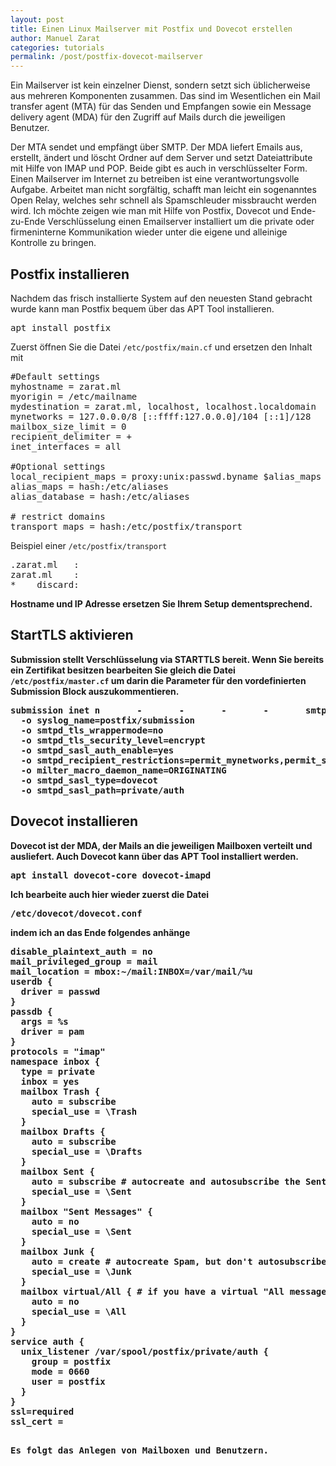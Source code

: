 ```yaml
---
layout: post
title: Einen Linux Mailserver mit Postfix und Dovecot erstellen
author: Manuel Zarat
categories: tutorials
permalink: /post/postfix-dovecot-mailserver
---
```


Ein Mailserver ist kein einzelner Dienst, sondern setzt sich üblicherweise aus mehreren Komponenten zusammen. Das sind im Wesentlichen ein Mail transfer agent (MTA) für das Senden und Empfangen sowie ein Message delivery agent (MDA) für den Zugriff auf Mails durch die jeweiligen Benutzer. 
<!--excerpt_separator-->
Der MTA sendet und empfängt über SMTP. Der MDA liefert Emails aus, erstellt, ändert und löscht Ordner auf dem Server und setzt Dateiattribute mit Hilfe von IMAP und POP. Beide gibt es auch in verschlüsselter Form. Einen Mailserver im Internet zu betreiben ist eine verantwortungsvolle Aufgabe. Arbeitet man nicht sorgfältig, schafft man leicht ein sogenanntes Open Relay, welches sehr schnell als Spamschleuder missbraucht werden wird. Ich möchte zeigen wie man mit Hilfe von Postfix, Dovecot und Ende-zu-Ende Verschlüsselung einen Emailserver installiert um die private oder firmeninterne Kommunikation wieder unter die eigene und alleinige Kontrolle zu bringen.

<h2>Postfix installieren</h2>

Nachdem das frisch installierte System auf den neuesten Stand gebracht wurde kann man Postfix bequem über das APT Tool installieren.

<pre>apt install postfix</pre>

Zuerst öffnen Sie die Datei <code>/etc/postfix/main.cf</code> und ersetzen den Inhalt mit

<pre>
#Default settings
myhostname = zarat.ml
myorigin = /etc/mailname
mydestination = zarat.ml, localhost, localhost.localdomain 
mynetworks = 127.0.0.0/8 [::ffff:127.0.0.0]/104 [::1]/128 
mailbox_size_limit = 0
recipient_delimiter = +
inet_interfaces = all

#Optional settings
local_recipient_maps = proxy:unix:passwd.byname $alias_maps
alias_maps = hash:/etc/aliases
alias_database = hash:/etc/aliases

# restrict domains
transport_maps = hash:/etc/postfix/transport
</pre>

Beispiel einer <code>/etc/postfix/transport</code>

<pre>
.zarat.ml   :
zarat.ml    :
*    discard:
</pre>

<b>Hostname und IP Adresse ersetzen Sie Ihrem Setup dementsprechend.
  
<h2>StartTLS aktivieren</h2>

Submission stellt Verschlüsselung via STARTTLS bereit. Wenn Sie bereits ein Zertifikat besitzen bearbeiten Sie gleich die Datei <code>/etc/postfix/master.cf</code> um darin die Parameter für den vordefinierten Submission Block auszukommentieren.

<pre>
submission inet n       -       -       -       -       smtpd
  -o syslog_name=postfix/submission
  -o smtpd_tls_wrappermode=no
  -o smtpd_tls_security_level=encrypt
  -o smtpd_sasl_auth_enable=yes
  -o smtpd_recipient_restrictions=permit_mynetworks,permit_sasl_authenticated,reject
  -o milter_macro_daemon_name=ORIGINATING
  -o smtpd_sasl_type=dovecot
  -o smtpd_sasl_path=private/auth
</pre>

<h2>Dovecot installieren</h2>

Dovecot ist der MDA, der Mails an die jeweiligen Mailboxen verteilt und ausliefert. Auch Dovecot kann über das APT Tool installiert werden.

<pre>apt install dovecot-core dovecot-imapd</pre>

Ich bearbeite auch hier wieder zuerst die Datei

<pre>/etc/dovecot/dovecot.conf</pre>

indem ich an das Ende folgendes anhänge

<pre>disable_plaintext_auth = no
mail_privileged_group = mail
mail_location = mbox:~/mail:INBOX=/var/mail/%u
userdb {
  driver = passwd
}
passdb {
  args = %s
  driver = pam
}
protocols = "imap"
namespace inbox {
  type = private
  inbox = yes
  mailbox Trash {
    auto = subscribe
    special_use = \Trash
  }
  mailbox Drafts {
    auto = subscribe
    special_use = \Drafts
  }
  mailbox Sent {
    auto = subscribe # autocreate and autosubscribe the Sent mailbox
    special_use = \Sent
  }
  mailbox "Sent Messages" {
    auto = no
    special_use = \Sent
  }
  mailbox Junk {
    auto = create # autocreate Spam, but don't autosubscribe
    special_use = \Junk
  }
  mailbox virtual/All { # if you have a virtual "All messages" mailbox 
    auto = no
    special_use = \All
  }
}
service auth {
  unix_listener /var/spool/postfix/private/auth {
    group = postfix
    mode = 0660
    user = postfix
  }
}
ssl=required
ssl_cert = </etc/ssl/certs/mailcert.pem
ssl_key = </etc/ssl/private/mail.key</pre>

Es folgt das Anlegen von Mailboxen und Benutzern.
